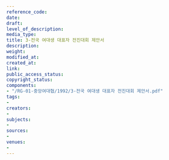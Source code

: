 ```yaml
---
reference_code: 
date: 
draft: 
level_of_description: 
media_type: 
title: 3-전국 여대생 대표자 전진대회 제안서
description: 
weight: 
modified_at: 
created_at: 
link: 
public_access_status: 
copyright_status: 
components:
- "/RG-01-중앙여대협/1992/3-전국 여대생 대표자 전진대회 제안서.pdf"
tags:
- 
creators:
- 
subjects:
- 
sources:
- 
venues:
- 
---
```

